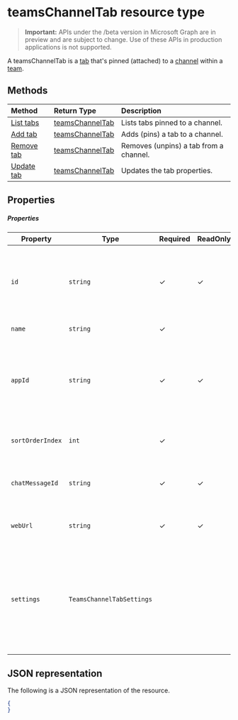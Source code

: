 ﻿# teamsChannelTab resource type

> **Important:** APIs under the /beta version in Microsoft Graph are in preview and are subject to change. Use of these APIs in production applications is not supported.

A teamsChannelTab is a [tab](../resources/teamschanneltab.md) that's pinned (attached) to a [channel](channel.md) within a [team](team.md). 

## Methods

| Method       | Return Type  |Description|
|:---------------|:--------|:----------|
|[List tabs](../api/channels_tabs_list.md) | [teamsChannelTab](teamschanneltab.md) | Lists tabs pinned to a channel.|
|[Add tab](../api/channels_tabs_add.md) | [teamsChannelTab](teamschanneltab.md) | Adds (pins) a tab to a channel.|
|[Remove tab](../api/channels_tabs_delete.md) | [teamsChannelTab](teamschanneltab.md) | Removes (unpins) a tab from a channel.|
|[Update tab](../api/channels_tabs_delete.md) | [teamsChannelTab](teamschanneltab.md) | Updates the tab properties.|


## Properties

##### Properties

|Property|Type|Required|ReadOnly|Description|
|-|-|-|-|-|
|  `id`              |   `string`                  |✓|✓|  Identifier that uniquely identifies a specific instance of a channel tab     |
|  `name`            |   `string`                  |✓| |  Name of the tab     |
|  `appId`           |   `string`                  |✓|✓|  App definition identifier of the tab. This value cannot be changed after tab creation.     |
|  `sortOrderIndex`  |   `int`                     |✓| |  Index of the order used for sorting tabs     |
|  `chatMessageId`   |   `string`                  |✓|✓|  Identifier of the chat message associated with the tab     |
|  `webUrl`          |   `string`                  |✓|✓|  Deep link url of the tab instance     |
|  `settings`        |   `TeamsChannelTabSettings` ||  |  Container for custom settings applied to a tab. The tab is considered configured only once this property is set.     |

## JSON representation

The following is a JSON representation of the resource.

<!-- {
  "blockType": "resource",
  "keyProperty": "id",
  "@odata.type": "microsoft.graph.team"
}-->

```json
{  
}

```

<!-- uuid: 8fcb5dbc-d5aa-4681-8e31-b001d5168d79
2015-10-25 14:57:30 UTC -->
<!-- {
  "type": "#page.annotation",
  "description": "team resource",
  "keywords": "",
  "section": "documentation",
  "tocPath": ""
}-->
